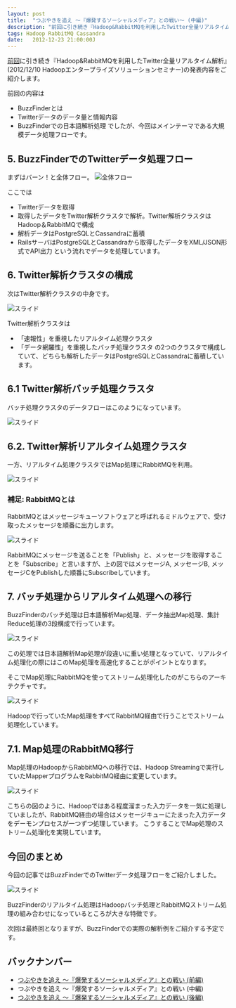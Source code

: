 ```yaml
---
layout: post
title:  "つぶやきを追え ～『爆発するソーシャルメディア』との戦い～ (中編)"
description: "前回に引き続き『Hadoop&RabbitMQを利用したTwitter全量リアルタイム解析』(2012/12/10 Hadoopエンタープライズソリューションセミナー)の発表内容をご紹介します。"
tags: Hadoop RabbitMQ Cassandra
date:   2012-12-23 21:00:00J
---
```


[前回](http://hatacomp.hateblo.jp/entry/fight-against-socialmedia-1)に引き続き『Hadoop&RabbitMQを利用したTwitter全量リアルタイム解析』(2012/12/10 Hadoopエンタープライズソリューションセミナー)の発表内容をご紹介します。

前回の内容は
- BuzzFinderとは
- Twitterデータのデータ量と情報内容
- BuzzFinderでの日本語解析処理
でしたが、今回はメインテーマである大規模データ処理フローです。

## 5. BuzzFinderでのTwitterデータ処理フロー

まずはバーン！と全体フロー。
![全体フロー](https://lh5.googleusercontent.com/-dvQus-6e1qQ/UNUuURv2QyI/AAAAAAAAAQo/b3bn1dnu1bA/slide-13.png)

ここでは
+ Twitterデータを取得
+ 取得したデータをTwitter解析クラスタで解析。Twitter解析クラスタはHadoop＆RabbitMQで構成
+ 解析データはPostgreSQLとCassandraに蓄積
+ RailsサーバはPostgreSQLとCassandraから取得したデータをXML/JSON形式でAPI出力
という流れでデータを処理しています。

## 6. Twitter解析クラスタの構成

次はTwitter解析クラスタの中身です。

![スライド](https://lh3.googleusercontent.com/-1OoLJVHa2Mo/UNUuUk0fLGI/AAAAAAAAAQs/2ZX8WSrtqcc/slide-14.png)

Twitter解析クラスタは
- 「速報性」を重視したリアルタイム処理クラスタ
- 「データ網羅性」を重視したバッチ処理クラスタ
の2つのクラスタで構成していて、どちらも解析したデータはPostgreSQLとCassandraに蓄積しています。

## 6.1 Twitter解析バッチ処理クラスタ

バッチ処理クラスタのデータフローはこのようになっています。

![スライド](https://lh4.googleusercontent.com/-TFSPGMrK0AU/UNUuVZadcPI/AAAAAAAAARI/eXfbgLjI-Zs/slide-16.png) 

## 6.2. Twitter解析リアルタイム処理クラスタ

一方、リアルタイム処理クラスタではMap処理にRabbitMQを利用。

![スライド](https://lh5.googleusercontent.com/-Hj3vfQU4qO0/UNUubRfGxyI/AAAAAAAAASs/A4yPljEwT_M/slide-19.png)

### 補足: RabbitMQとは

RabbitMQとはメッセージキューソフトウェアと呼ばれるミドルウェアで、受け取ったメッセージを順番に出力します。

![スライド](https://lh4.googleusercontent.com/-al5LXQcnWP4/UNUuVj5IbaI/AAAAAAAAARM/9JaZXq08B_Y/slide-18.png)

RabbitMQにメッセージを送ることを「Publish」と、メッセージを取得することを「Subscribe」と言いますが、上の図ではメッセージA, メッセージB, メッセージCをPublishした順番にSubscribeしています。

## 7. バッチ処理からリアルタイム処理への移行

BuzzFinderのバッチ処理は日本語解析Map処理、データ抽出Map処理、集計Reduce処理の3段構成で行っています。

![スライド](https://lh6.googleusercontent.com/-15vpkW-iMp8/UNUuWoRCe_I/AAAAAAAAARc/FV3Z8EJEpsQ/slide-21.png)

この処理では日本語解析Map処理が段違いに重い処理となっていて、リアルタイム処理化の際にはこのMap処理を高速化することがポイントとなります。

そこでMap処理にRabbitMQを使ってストリーム処理化したのがこちらのアーキテクチャです。

![スライド](https://lh5.googleusercontent.com/-v4UusNzEHCc/UNUuXTcqXPI/AAAAAAAAARk/eAhQBMKizHI/slide-22.png)

Hadoopで行っていたMap処理をすべてRabbitMQ経由で行うことでストリーム処理化しています。

## 7.1. Map処理のRabbitMQ移行

Map処理のHadoopからRabbitMQへの移行では、Hadoop Streamingで実行していたMapperプログラムをRabbitMQ経由に変更しています。

![スライド](https://lh3.googleusercontent.com/-eTQa5XhpKdM/UNUuXsSb4lI/AAAAAAAAAR4/-KDfnkDNi-0/slide-23.png)

こちらの図のように、Hadoopではある程度溜まった入力データを一気に処理していましたが、RabbitMQ経由の場合はメッセージキューにたまった入力データをデーモンプロセスが一つずつ処理しています。
こうすることでMap処理のストリーム処理化を実現しています。

## 今回のまとめ

今回の記事ではBuzzFinderでのTwitterデータ処理フローをご紹介しました。

![スライド](https://lh4.googleusercontent.com/--26axsMTrpM/UNUuY0OzwkI/AAAAAAAAASE/T6R-2i9g3J0/slide-24.png)

BuzzFinderのリアルタイム処理はHadoopバッチ処理とRabbitMQストリーム処理の組み合わせになっているところが大きな特徴です。

次回は最終回となりますが、BuzzFinderでの実際の解析例をご紹介する予定です。

## バックナンバー
- [つぶやきを追え ～『爆発するソーシャルメディア』との戦い (前編)](/2012/12/22/fight-against-socialmedia-1)
- つぶやきを追え ～『爆発するソーシャルメディア』との戦い (中編)
- [つぶやきを追え ～『爆発するソーシャルメディア』との戦い (後編)](/2012/12/31/fight-against-socialmedia-3)
